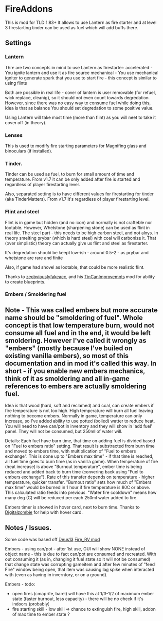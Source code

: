 # FireAddons

This is mod for TLD 1.83+ 
It allows to use Lantern as fire starter and at level 3 firestarting tinder can be used as fuel which will add buffs there.

## Settings

### Lantern
Thre are two concepts in mind to use Lantern as firestarter:
accelerated - You ignite lantern and use it as fire source
mechanical - You use mechanical igniter to generate spark that you use to start fire - this concept is similar to using flints

Both are possible in real life - cover of lantern is user removable (for refuel, wick replace, cleanig), so it should not even count towards degredation. 
However, since there was no easy way to consume fuel while doing this, idea is that as balance You should set degredation to some positive value.

Using Lantern will take most time (more than flint) as you will neet to take it cover off (in theory).

### Lenses
This is used to modify fire starting parameters for Magnifing glass and binoculars (if installed).

### Tinder.
Tinder can be used as fuel, to burn for small amount of time and temperature.
From v1.7 it can be only added after fire is started and regardless of player firestarting level.

Also, separated setting is to have different values for firestarting for tinder (aka TinderMatters).
From v1.7 it's regardless of player firestarting level.

### Flint and steel
Flint is in game but hidden (and no icon) and normally is not crafteble nor lootable.
However, Whetstone (sharpening stone) can be used as flint in real life.
The steel part - this needs to be high carbon steel, and not aloys. In theory smelting prybar (which is hard steel) with coal will carbonize it.
That (over simplistic) theory can actually give us flint and steel as firestarter.

It's degredation should be keept low-ish - around 0.5-2 - as prybar and whetstone are rare and finite

Also, if game had shovel as lootable, that could be more realistic flint.

Thanks to [zeobviouslyfakeacc](https://github.com/zeobviouslyfakeacc/), and his [TinCanImprovemnts](https://github.com/zeobviouslyfakeacc/TinCanImprovements) mod for ability to create blueprints.

### Embers / Smoldering fuel
Note - This was called embers but more accurate name should be "smoldering of fuel". Whole concept is that low temperature burn, would not consume all fuel and in the end, it would be left smoldering. However I've called it wrongly as "embers" (mostly because I've builed on existing vanilla embers), so most of this documentation and in mod it's called this way.
In short - if you enable new embers mechanics, think of it as smoldering and all in-game references to embers are actually smoldering fuel.
---

Idea is that wood (hard, soft and reclamed) and coal, can create embers if fire temperature is not too high. High temperature will burn all fuel leaving nothing to become embers.
Normally in game, temperature can only increase, so I've added ability to use potted (boiled) watter to reduce heat. You will need to have can/pot in inventory and they will show in 'add fuel' panel. They will not be consumed, but 250ml of water will.

Details:
Each fuel have burn time, that time on adding fuel is divided based on "Fuel to embers ratio" setting. That result is substracted from burn time and moved to embers time, with multiplication of "Fuel to embers exchange". This is done up to "Embers max time" - if that time is reached, all fuel time goes to burn time (as in vanilla game).
When temperature of fire (heat increase) is above "Burnout temperature", ember time is being reduced and added back to burn time (convering back using "Fuel to embers exchange"). Rate of this transfer depends on temperature - higher temperature, quicker transfer.
"Burnout ratio" sets how much of "Embers max time" would be burned in 1 hour if fire temperature is 80C or above. This calculated ratio feeds into previous.
"Water fire cooldown" means how many deg (C) will be reduced per each 250ml water added to fire.

Embers timer is showed in hover card, next to burn time.
Thanks to [Digitalzombie](https://github.com/DigitalzombieTLD) for help with hover card.

## Notes / Issues.
Some code was based off [Deus13](https://github.com/Deus13/) [Fire_RV mod](https://github.com/Deus13/Fire_RV)

Embers - using can/pot - after 1st use, GUI will show NONE instead of object name - this is due to fact can/pot are consumed and recreated.
With out consuming it (as in, changing it fuel state so it will not be consumed) that change state was corrupting gameitem and after few minutes of "feed Fire" window being open, that item was causing lag spike when interacted with (even as having in inverntory, or on a ground).

Embers - todo:
 * open fires (cmaprife, barel) will have this at 1/3-1/2 of maximum ember state (faster burnout, less capacity) - there will be no check if it's indoors (probably)
 * fire starting skill - low skill => chance to extinguish fire, high skill, addon of max time to ember state ?
